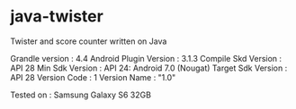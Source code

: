 # java-twister
Twister and score counter written on Java

Grandle version        : 4.4
Android Plugin Version : 3.1.3
Compile Skd Version    : API 28
Min Sdk Version        : API 24: Android 7.0 (Nougat)
Target Sdk Version     : API 28
Version Code           : 1
Version Name           : "1.0"

Tested on              : Samsung Galaxy S6 32GB
